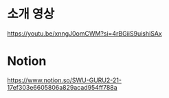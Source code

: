 # 소개 영상
https://youtu.be/xnngJ0omCWM?si=4rBGiiS9uishiSAx

# Notion
https://www.notion.so/SWU-GURU2-21-17ef303e6605806a829acad954ff788a

